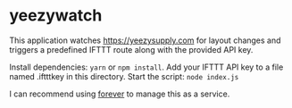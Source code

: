 # yeezywatch

This application watches https://yeezysupply.com for layout changes and triggers a predefined IFTTT route along with the provided API key.

Install dependencies: `yarn` or `npm install`.
Add your IFTTT API key to a file named .iftttkey in this directory.
Start the script: `node index.js`

I can recommend using [forever](https://www.npmjs.com/package/forever) to manage this as a service.